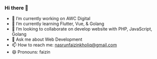 ### Hi there 👋

- 🔭 I’m currently working on AWC Digital
- 🌱 I’m currently learning Flutter, Vue, & Golang
- 👯 I’m looking to collaborate on develop website with PHP, JavaScript, Golang
- 💬 Ask me about Web Development
- 📫 How to reach me: nasrunfaizinkholiq@gmail.com
- 😄 Pronouns: faizin
<!-- - 🤔 I’m looking for help with ... -->
<!-- - ⚡ Fun fact: ... -->
